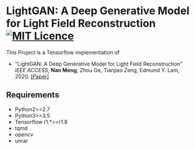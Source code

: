 # LightGAN: A Deep Generative Model for Light Field Reconstruction [![MIT Licence](https://badges.frapsoft.com/os/mit/mit.svg?v=103)](https://opensource.org/licenses/mit-license.php)

This Project is a Tensorflow implementation of 
* "LightGAN: A Deep Generative Model for Light Field Reconstruction" *IEEE ACCESS*, **Nan Meng**, Zhou Ge, Tianjiao Zeng, Edmund Y. Lam, 2020. [[Paper]](https://ieeexplore.ieee.org/stamp/stamp.jsp?tp=&arnumber=9123405)


## Requirements
* Python2==2.7
* Python3>=3.5
* Tensorflow r1.\*>=r1.8
* tqmd
* opencv
* unrar

